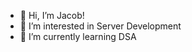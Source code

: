 - 👋 Hi, I’m Jacob!
- 👀 I’m interested in Server Development
- 🌱 I’m currently learning DSA
<!---
jsacob/jsacob is a ✨ special ✨ repository because its `README.md` (this file) appears on your GitHub profile.
You can click the Preview link to take a look at your changes.
--->

